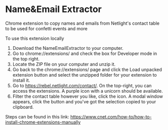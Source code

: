 # Name&Email Extractor
Chrome extension to copy names and emails from Netlight's contact table to be used for confetti events and more

To use this extension locally

1. Download the NameEmailExtractor to your computer.
2. Go to chrome://extensions/ and check the box for Developer mode in the top right.
3. Locate the ZIP file on your computer and unzip it.
4. Go back to the chrome://extensions/ page and click the Load unpacked extension button and select the unzipped folder for your extension to install it.
5. Go to https://rebel.netlight.com/contact/. On the top-right, you can access the extensions. A purple icon with a unicorn should be available. 
6. Filter the contact table however you like, click the icon. A modal window appears, click the button and you've got the selection copied to your clipboard.

Steps can be found in this link:
https://www.cnet.com/how-to/how-to-install-chrome-extensions-manually
